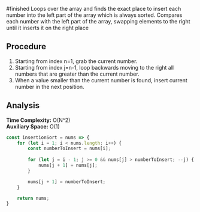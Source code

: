 #finished 
Loops over the array and finds the exact place to insert each number into the left part of the array which is always sorted.
Compares each number with the left part of the array, swapping elements to the right until it inserts it on the right place

## Procedure
1. Starting from index n=1, grab the current number.
2. Starting from index j=n-1, loop backwards moving to the right all numbers that are greater than the current number.
3. When a value smaller than the current number is found, insert current number in the next position.

## Analysis
**Time Complexity:** O(N^2)   
**Auxiliary Space:** O(1)

``` js
const insertionSort = nums => {
	for (let i = 1; i < nums.length; i++) {
		const numberToInsert = nums[i];
		
		for (let j = i - 1; j >= 0 && nums[j] > numberToInsert; --j) {
			nums[j + 1] = nums[j];
		}

		nums[j + 1] = numberToInsert;
	}

	return nums;
}
```
